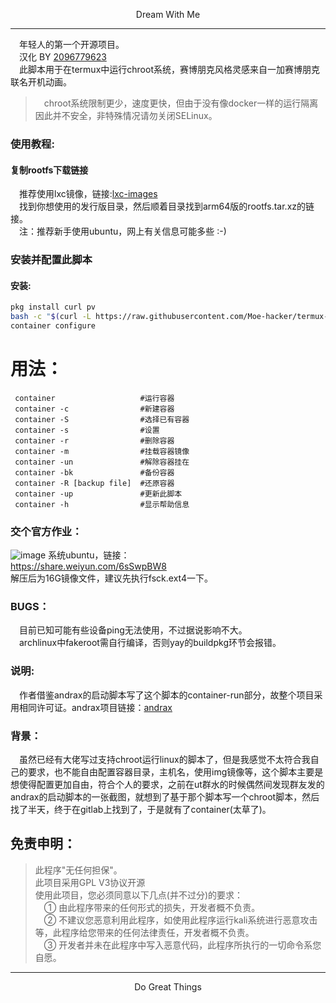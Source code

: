 <p align="center">Dream With Me</p>         

-----------      
&emsp;年轻人的第一个开源项目。    
&emsp;汉化 BY [2096779623](https://github.com/2096779623)    
&emsp;此脚本用于在termux中运行chroot系统，赛博朋克风格灵感来自一加赛博朋克联名开机动画。     
> &emsp;chroot系统限制更少，速度更快，但由于没有像docker一样的运行隔离因此并不安全，非特殊情况请勿关闭SELinux。      
### 使用教程:    

#### 复制rootfs下载链接      
&emsp;推荐使用lxc镜像，链接:[lxc-images](https://mirrors.tuna.tsinghua.edu.cn/lxc-images/images)      
&emsp;找到你想使用的发行版目录，然后顺着目录找到arm64版的rootfs.tar.xz的链接。              
&emsp;注：推荐新手使用ubuntu，网上有关信息可能多些 :-)      
### 安装并配置此脚本            
#### 安装:
```sh
pkg install curl pv
bash -c "$(curl -L https://raw.githubusercontent.com/Moe-hacker/termux-container/main/containerCN)"
container configure
```
# 用法：
```shell
 container                   #运行容器
 container -c                #新建容器
 container -S                #选择已有容器
 container -s                #设置
 container -r                #删除容器
 container -m                #挂载容器镜像
 container -un               #解除容器挂在
 container -bk               #备份容器
 container -R [backup file]  #还原容器
 container -up               #更新此脚本
 container -h                #显示帮助信息

```
### 交个官方作业：      
![image](https://github.com/Moe-hacker/termux-container/raw/main/.Screenshots/screenshot-ubuntu.jpg)
系统ubuntu，链接：      
https://share.weiyun.com/6sSwpBW8      
解压后为16G镜像文件，建议先执行fsck.ext4一下。     
### BUGS：      
&emsp;目前已知可能有些设备ping无法使用，不过据说影响不大。      
&emsp;archlinux中fakeroot需自行编译，否则yay的buildpkg环节会报错。      
### 说明:            
&emsp;作者借鉴andrax的启动脚本写了这个脚本的container-run部分，故整个项目采用相同许可证。andrax项目链接：[andrax](https://gitlab.com/crk-mythical/andrax-hackers-platform-v5-2)      
### 背景：
&emsp;虽然已经有大佬写过支持chroot运行linux的脚本了，但是我感觉不太符合我自己的要求，也不能自由配置容器目录，主机名，使用img镜像等，这个脚本主要是想使得配置更加自由，符合个人的要求，之前在ut群水的时候偶然间发现群友发的andrax的启动脚本的一张截图，就想到了基于那个脚本写一个chroot脚本，然后找了半天，终于在gitlab上找到了，于是就有了container(太草了)。
## 免责申明：        
> 此程序"无任何担保"。          
> 此项目采用GPL V3协议开源          
> 使用此项目，您必须同意以下几点(并不过分)的要求：             
> &emsp;① 由此程序带来的任何形式的损失，开发者概不负责。      
> &emsp;② 不建议您恶意利用此程序，如使用此程序运行kali系统进行恶意攻击等，此程序给您带来的任何法律责任，开发者概不负责。      
> &emsp;③ 开发者并未在此程序中写入恶意代码，此程序所执行的一切命令系您自愿。      

-------     
<p align="center">Do Great Things</p>       
